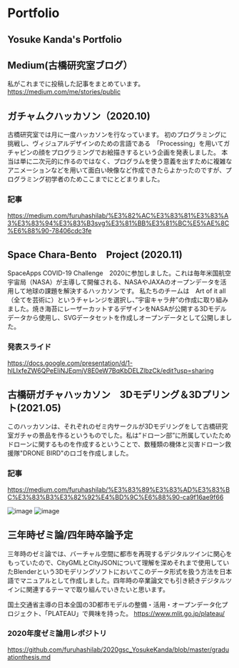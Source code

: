 # Portfolio
## Yosuke Kanda's Portfolio

## Medium(古橋研究室ブログ）
私がこれまでに投稿した記事をまとめています。
https://medium.com/me/stories/public

## ガチャムクハッカソン（2020.10)

古橋研究室では月に一度ハッカソンを行なっています。
初のプログラミングに挑戦し、ヴィジュアルデザインのための言語である　「Processing」を用いてガチャピンの顔をプログラミングでお絵描きするという企画を発表しました。
本当は単に二次元的に作るのではなく、プログラムを使う意義を出すために複雑なアニメーションなどを用いて面白い映像など作成できたらよかったのですが、プログラミング初学者のためここまでにとどまりました。
### 記事
https://medium.com/furuhashilab/%E3%82%AC%E3%83%81%E3%83%A3%E3%83%94%E3%83%B3svg%E3%81%BB%E3%81%BC%E5%AE%8C%E6%88%90-78406cdc3fe

## Space Chara-Bento　Project (2020.11)

SpaceApps COVID-19 Challenge　2020に参加しました。これは毎年米国航空宇宙局（NASA）が主導して開催される、NASAやJAXAのオープンデータを活用して地球の課題を解決するハッカソンです。
私たちのチームは　Art of it all （全てを芸術に）というチャレンジを選択し、”宇宙キャラ弁”の作成に取り組みました。焼き海苔にレーザーカットするデザインをNASAが公開する3Dモデルデータから使用し、SVGデータセットを作成しオープンデータとして公開しました。
### 発表スライド
https://docs.google.com/presentation/d/1-hlLIxfeZW6QPeEliNJEqmjV8E0eW7BqKbDELZlbzCk/edit?usp=sharing


## 古橋研ガチャハッカソン　3Dモデリング＆3Dプリント(2021.05)

このハッカソンは、それぞれのゼミ内サークルが3Dモデリングをして古橋研究室ガチャの景品を作るというものでした。私は”ドローン部”に所属していたためドローンに関するものを作成するということで、数種類の機体と災害ドローン救援隊"DRONE BIRD"のロゴを作成しました。

### 記事
https://medium.com/furuhashilab/%E3%83%89%E3%83%AD%E3%83%BC%E3%83%B3%E3%82%92%E4%BD%9C%E6%88%90-ca9f16ae9f66

![image](https://user-images.githubusercontent.com/62165727/126097065-5d423bfa-7be8-4271-996e-f05f814ac1c1.png)
![image](https://user-images.githubusercontent.com/62165727/126097177-0b6d5da0-25b8-43d8-9352-50cb767c9f60.png)

## 三年時ゼミ論/四年時卒論予定

三年時のゼミ論では、バーチャル空間に都市を再現するデジタルツインに関心をもっていたので、CityGMLとCityJSONについて理解を深めそれまで使用していたBlenderという3Dモデリングソフトにおいてこのデータ形式を扱う方法を日本語でマニュアルとして作成しました。四年時の卒業論文でも引き続きデジタルツインに関連するテーマで取り組んでいきたいと思います。

国土交通省主導の日本全国の3D都市モデルの整備・活用・オープンデータ化プロジェクト、「PLATEAU」で興味を持った。
https://www.mlit.go.jp/plateau/

### 2020年度ゼミ論用レポジトリ
https://github.com/furuhashilab/2020gsc_YosukeKanda/blob/master/graduationthesis.md

